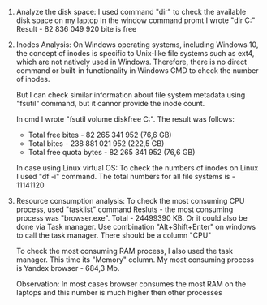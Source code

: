 1. Analyze the disk space:
    I used command "dir" to check the available disk space on my laptop
    In the window command promt I wrote "dir C:\"
    Result - 82 836 049 920 bite is free
2. Inodes Analysis:
    On Windows operating systems, including Windows 10, the concept of inodes is specific to Unix-like file systems such as ext4, which are not natively used in Windows. Therefore, there is no direct command or built-in functionality in Windows CMD to check the number of inodes.

    But I can check similar information about file system metadata using "fsutil" command, but it cannor provide the inode count.

    In cmd I wrote "fsutil volume diskfree C:". The result was follows:
    - Total free bites - 82 265 341 952 (76,6 GB)
    - Total bites - 238 881 021 952 (222,5 GB)
    - Total free quota bytes - 82 265 341 952 (76,6 GB)

    In case using Linux virtual OS:
    To check the numbers of inodes on Linux I used "df -i" command.
    The total numbers for all file systems is - 11141120

3. Resource consumption analysis:
    To check the most consuming CPU process, used "tasklist" command
    Resluts - the most consuming process was "browser.exe". Total - 24499390 KB. Or it could also be done via Task manager. Use combination "Alt+Shift+Enter" on windows to call the task manager. There should be a column "CPU"

    To check the most consuming RAM process, I also used the task manager. This time its "Memory" column. My most consuming process is Yandex browser - 684,3 Mb.

    Observation: In most cases browser consumes the most RAM on the laptops and this number is much higher then other processes
